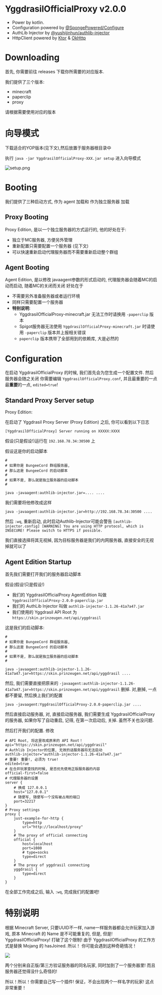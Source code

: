 # YggdrasilOfficialProxy v2.0.0

- Power by kotlin.
- Configuration powered by [@SpongePowered/Configure](https://github.com/SpongePowered/Configurate)
- AuthLib Injector by [@yushijinhun/authlib-injector](https://github.com/yushijinhun/authlib-injector/)
- HttpClient powered by [Ktor](http://ktor.io/) 
  & [OkHttp](https://github.com/square/okhttp)

# Downloading
首先, 你需要前往 releases 下载你所需要的对应版本.

我们提供了三个版本:

- minecraft
- paperclip
- proxy

请根据需要使用对应的版本

# 向导模式

下载适合的YOP版本(见下文),然后放置于服务器根目录中

执行 `java -jar YggdrasilOfficialProxy-XXX.jar setup` 进入向导模式

![setup.png](./setup.png)


# Booting
我们提供了三种启动方式, 作为 agent 加载和 作为独立服务器 加载

## Proxy Booting
Proxy Edition, 是以一个独立服务器的方式运行的, 他的好处在于:
- 独立于MC服务器, 方便另外管理
- 重新配置只需要配置一个服务器 (见下文)
- 可以快速重新启动代理服务器而不需要重新启动整个群组

## Agent Booting

Agent Edition, 是以修改 javaagent参数的形式启动的,
代理服务器会随着MC的启动而启动, 随着MC的关闭而关闭
好处在于
- 不需要另外准备服务器或者运行环境
- 同样只需要配置一个服务器
- **特别说明**:
  - YggdrasilOfficialProxy-minecraft.jar 无法工作时请换用 `-paperclip` 版本
  - Spigot服务器无法使用 `YggdrasilOfficialProxy-minecraft.jar` 时请使用 `-paperclip`
    版本并上报相关错误
  - `paperclip` 版本携带了全部用到的依赖库, 大是必然的

# Configuration
在启动 YggdrasilOfficialProxy 的时候,
我们首先会为您生成一个配置文件. 然后服务器会随之关闭
你需要编辑 `YggdrasilOfficialProxy.conf`, 并且最重要的一点
最**重要**的一点, `edited=true`!

## Standard Proxy Server setup
Proxy Edition:

在启动了 Yggdrasil Proxy Server (Proxy Edition) 之后,
你可以看到以下日志

```
[YggdrasilOfficialProxy] Server running on XXXXX:XXXX
```
假设(只是假设!)运行在 `192.168.78.34:30500` 上

假设这是你的启动脚本
```shell script
#
# 如果你是 BungeeCord 群组服务器,
# 那么这是 BungeeCord 的启动脚本
#
# 如果不是, 那么就是独立服务器的启动脚本
#

java -javaagent:authlib-injector.jar=.... ....
```

我们需要将他修改成这样

```shell script
java -javaagent:authlib-injector.jar=http://192.168.78.34:30500 ....
```
然后 `:wq`, 重新启动, 此时启动Authlib-Injector可能会警告
`[authlib-injector.config] [WARNING] You are using HTTP protocol, which is INSECURE! Please switch to HTTPS if possible.`

我们直接选择将其无视掉, 因为目标服务器是我们的内网服务器, 直接安全的无视掉就可以了

## Agent Edition Startup
首先我们需要打开我们的服务器启动脚本

假设(假设!只是假设!)
- 我们的 YggdrasilOfficialProxy AgentEdition 叫做 `YggdrasilOfficialProxy-2.0.0-paperclip.jar`
- 我们的 AuthLib Injector 叫做 `authlib-injector-1.1.26-41a7a47.jar`
- 我们使用的 Yggdrasil API Root 为 `https://skin.prinzeugen.net/api/yggdrasil`

这是我们的启动脚本:
```shell script
#
# 如果你是 BungeeCord 群组服务器,
# 那么这是 BungeeCord 的启动脚本
#
# 如果不是, 那么就是独立服务器的启动脚本
#

java -javaagent:authlib-injector-1.1.26-41a7a47.jar=https://skin.prinzeugen.net/api/yggdrasil ....
```
然后, 我们需要直接把原来的 `-javaagent:authlib-injector-1.1.26-41a7a47.jar=https://skin.prinzeugen.net/api/yggdrasil` 删掉.
对,删掉, 一点都不要留, 然后换上我们的配置
```shell script
java -javaagent:YggdrasilOfficialProxy-2.0.0-paperclip.jar ....
```
然后直接启动服务器, 对, 直接启动服务器, 我们需要生成 YggdrasilOfficialProxy 的服务器,
如果你写了自动重启, 记得, 在第一次启动后, 关掉. 虽然不关也没问题.

然后打开我们的配置. 修改
```hocon
# API Root, 将这里改成原来的 API Root！
api="https://skin.prinzeugen.net/api/yggdrasil"
# Authlib Injector的位置, 无效的话服务器将无法启动
authlib-injector="authlib-injector-1.1.26-41a7a47.jar"
# 重要! 重要!, 必须为 true!
edited=true
# 在合并玩家查找的时候, 是否优先使用正版服务器的内容
official-first=false
# 代理服务器的设置
server {
    # 换成 127.0.0.1
    host="127.0.0.1"
    # 随便写, 随便写一个没有被占用的端口
    port=32217
}
# Proxy settings
proxy {
    just-example-for-http {
        type=http
        url="http://localhost/proxy"
    }
    # The proxy of official connecting
    official {
        host=localhost
        port=1080
        # type=socks
        type=direct
    }
    # The proxy of yggdrasil connecting
    yggdrasil {
        type=direct
    }
}
```
在全部工作完成之后, 输入 `:wq`, 完成我们的配置吧!

# 特别说明

根据 Minecraft Server, 只要UUID不一样, name一样服务器都会允许玩家加入游戏,
原本 Minecraft 的 Name 是不可能重复的, 但是, 但是! YggdrasilOfficialProxy!
打破了这个限制! 由于 YggdrasilOfficialProxy 的工作方式是替换 Mojang 的 hasJoined.
所以！ 你可能会遇到这种奇葩情况！

![](./export.png)

两个分别来自正版/第三方验证服务器的同名玩家,
同时加到了一个服务器里! 而且服务器还觉得没什么奇怪的!

所以！所以！你需要自己写一个插件! 保证，不会出现两个一样名字的玩家!
这点非常重要！
